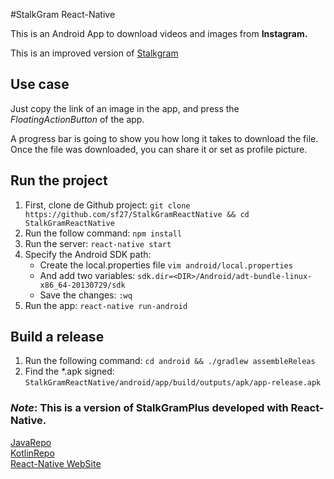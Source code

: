 #StalkGram React-Native

This is an Android App to download videos and images from **Instagram.**

This is an improved version of [Stalkgram](https://play.google.com/store/apps/details?id=com.instagram.instaprofile&hl=es_419)

## Use case
Just copy the link of an image in the app, and press the *FloatingActionButton* of the app.

A progress bar is going to show you how long it takes to download the file. Once the file was downloaded, you can
share it or set as profile picture.

## Run the project  
1. First, clone de Github project:
    `git clone https://github.com/sf27/StalkGramReactNative && cd StalkGramReactNative`    
2. Run the follow command:
    `npm install`   
3. Run the server:
    `react-native start`  
4. Specify the Android SDK path:
    * Create the local.properties file
    `vim android/local.properties`
    * And add two variables:
    `sdk.dir=<DIR>/Android/adt-bundle-linux-x86_64-20130729/sdk`
    * Save the changes:
    `:wq`
4. Run the app:
    `react-native run-android`

## Build a release
1. Run the following command:
    `cd android && ./gradlew assembleReleas`
2. Find the *.apk signed:
    `StalkGramReactNative/android/app/build/outputs/apk/app-release.apk`
    
### *Note*: This is a version of StalkGramPlus developed with React-Native.
[JavaRepo](https://github.com/sf27/StalkGramPlus)  
[KotlinRepo](https://github.com/sf27/StalkGramKotlinPlus)  
[React-Native WebSite](https://facebook.github.io/react-native/)  



